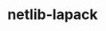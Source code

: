---
title: "netlib-lapack"
layout: cache
categories: [package, develop]
meta: {"compilers": ["gcc@12.3.0"], "num_specs": 6, "num_specs_by_stack": {"root": 6, "tutorial": 6}, "oss": ["ubuntu22.04"], "platforms": ["linux"], "stacks": ["root", "tutorial"], "targets": ["x86_64_v3"], "versions": ["3.12.1"]}
spec_details: [{"compiler": "gcc@12.3.0", "hash": "233cwzis5mnhsngyx64viat5cefrrg3j", "os": "ubuntu22.04", "platform": "linux", "size": "-", "stacks": ["root", "tutorial"], "target": "x86_64_v3", "variants": ["build_system=cmake", "build_type=Release", "~external-blas", "generator=make", "~ipo", "+lapacke", "patches:=3059ebf,b1af8b6,e318340", "+pic", "+shared", "~xblas"], "versions": ["3.12.1"]}, {"compiler": "gcc@12.3.0", "hash": "ayiwtqbplqm4yshiomzu4bbzkrihw3he", "os": "ubuntu22.04", "platform": "linux", "size": "-", "stacks": ["root", "tutorial"], "target": "x86_64_v3", "variants": ["build_system=cmake", "build_type=Release", "~external-blas", "generator=make", "~ipo", "+lapacke", "patches:=3059ebf,b1af8b6,e318340", "+pic", "+shared", "~xblas"], "versions": ["3.12.1"]}, {"compiler": "gcc@12.3.0", "hash": "dehrbzeziym2fcwtwkwtmqtkcaeqfuhj", "os": "ubuntu22.04", "platform": "linux", "size": "-", "stacks": ["root", "tutorial"], "target": "x86_64_v3", "variants": ["build_system=cmake", "build_type=Release", "~external-blas", "generator=make", "~ipo", "+lapacke", "patches:=3059ebf,b1af8b6,e318340", "+pic", "+shared", "~xblas"], "versions": ["3.12.1"]}, {"compiler": "gcc@12.3.0", "hash": "ezyup3rztfwhhavehld6ggkgsywvxyca", "os": "ubuntu22.04", "platform": "linux", "size": "-", "stacks": ["root", "tutorial"], "target": "x86_64_v3", "variants": ["build_system=cmake", "build_type=Release", "~external-blas", "generator=make", "~ipo", "+lapacke", "patches:=3059ebf,b1af8b6,e318340", "+pic", "+shared", "~xblas"], "versions": ["3.12.1"]}, {"compiler": "gcc@12.3.0", "hash": "hy7vcslnpzjqk4liuj6e5bm45vne5m3y", "os": "ubuntu22.04", "platform": "linux", "size": "-", "stacks": ["root", "tutorial"], "target": "x86_64_v3", "variants": ["build_system=cmake", "build_type=Release", "~external-blas", "generator=make", "~ipo", "+lapacke", "patches:=3059ebf,b1af8b6,e318340", "+pic", "+shared", "~xblas"], "versions": ["3.12.1"]}, {"compiler": "gcc@12.3.0", "hash": "worfa65hhtbnmdm5ez5tiesywhztipmb", "os": "ubuntu22.04", "platform": "linux", "size": "-", "stacks": ["root", "tutorial"], "target": "x86_64_v3", "variants": ["build_system=cmake", "build_type=Release", "~external-blas", "generator=make", "~ipo", "+lapacke", "patches:=3059ebf,b1af8b6,e318340", "+pic", "+shared", "~xblas"], "versions": ["3.12.1"]}]
---
